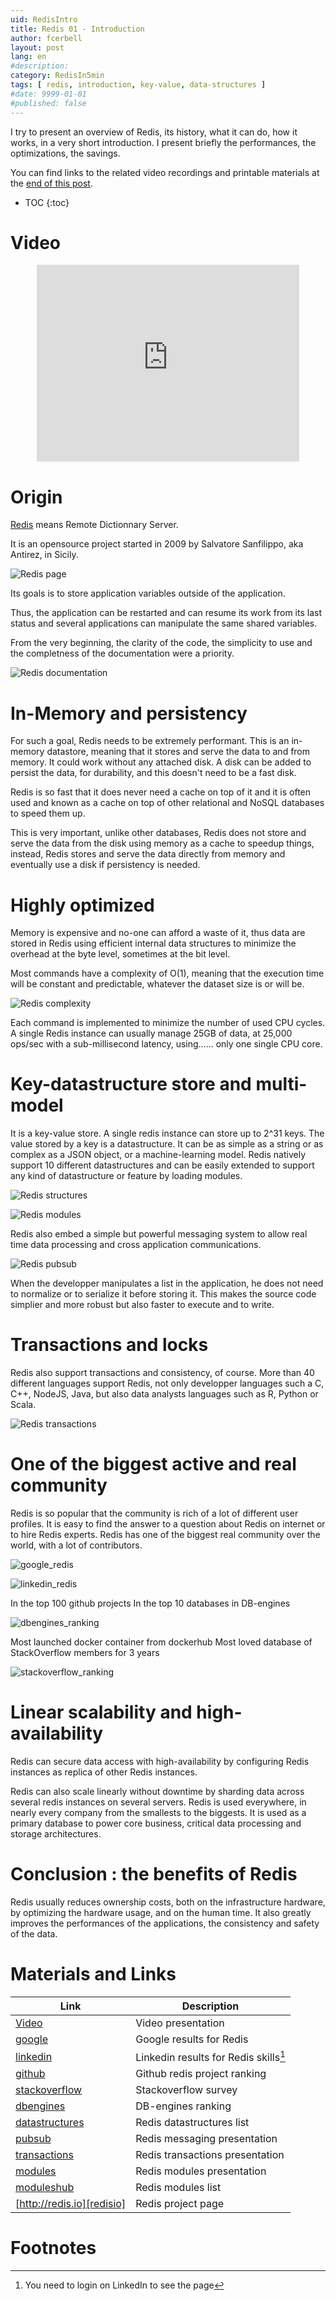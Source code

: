 ```yaml
---
uid: RedisIntro
title: Redis 01 - Introduction
author: fcerbell
layout: post
lang: en
#description:
category: RedisIn5min
tags: [ redis, introduction, key-value, data-structures ]
#date: 9999-01-01
#published: false
---
```


I try to present an overview of Redis, its history, what it can do, how it
works, in a very short introduction. I present briefly the performances, the
optimizations, the savings.

You can find links to the related video recordings and printable materials at
the <a href="#materials-and-links">end of this post</a>.

* TOC
{:toc}

# Video

<center><iframe width="420" height="315" src="https://www.youtube.com/embed/DaJsTusAlFs" frameborder="0" allowfullscreen></iframe></center>


# Origin

[Redis][redisio] means Remote Dictionnary Server.

It is an opensource project started in 2009 by Salvatore Sanfilippo, aka
Antirez, in Sicily.

![Redis page][redisio_home.png]

Its goals is to store application variables outside of the application. 

Thus, the application can be restarted and can resume its work from its last
status and several applications can manipulate the same shared variables.

From the very beginning, the clarity of the code, the simplicity to use and the
completness of the documentation were a priority.

![Redis documentation][redisio_documentation.png]

# In-Memory and persistency

For such a goal, Redis needs to be extremely performant.
This is an in-memory datastore, meaning that it stores and serve the data to and
from memory. It could work without any attached disk. A disk can be added to
persist the data, for durability, and this doesn't need to be a fast disk. 

Redis is so fast that it does never need a cache on top of it and it is often
used and known as a cache on top of other relational and NoSQL databases to
speed them up.

This is very important, unlike other databases, Redis does not store and serve
the data from the disk using memory as a cache to speedup things, instead, Redis
stores and serve the data directly from memory and eventually use a disk if
persistency is needed.

# Highly optimized

Memory is expensive and no-one can afford a waste of it, thus data are stored in
Redis using efficient internal data structures to minimize the overhead at the
byte level, sometimes at the bit level.

Most commands have a complexity of O(1), meaning that the execution time will be
constant and predictable, whatever the dataset size is or will be.

![Redis complexity][redisio_complexity.png]

Each command is implemented to minimize the number of used CPU cycles. A single
Redis instance can usually manage 25GB of data, at 25,000 ops/sec with a
sub-millisecond latency, using...... only one single CPU core.

# Key-datastructure store and multi-model

It is a key-value store. A single redis instance can store up to 2^31 keys. The
value stored by a key is a datastructure. It can be as simple as a string or as
complex as a JSON object, or a machine-learning model. Redis natively support 10
different datastructures and can be easily extended to support any kind of
datastructure or feature by loading modules.

![Redis structures][redisio_structures.png]

![Redis modules][redisio_modules.png]

Redis also embed a simple but powerful messaging system to allow real time data
processing and cross application communications.

![Redis pubsub][redisio_pubsub.png]

When the developper manipulates a list in the application, he does not need to
normalize or to serialize it before storing it. This makes the source code
simplier and more robust but also faster to execute and to write.

# Transactions and locks

Redis also support transactions and consistency, of course.
More than 40 different languages support Redis, not only developper languages
such a C, C++, NodeJS, Java, but also data analysts languages such as R, Python
or Scala.

![Redis transactions][redisio_transactions.png]

# One of the biggest active and real community

Redis is so popular that the community is rich of a lot of different user
profiles. It is easy to find the answer to a question about Redis on internet or
to hire Redis experts. Redis has one of the biggest real community over the
world, with a lot of contributors.

![google_redis][google_redis.png]

![linkedin_redis][linkedin_redis.png]

In the top 100 github projects
In the top 10 databases in DB-engines

![dbengines_ranking][dbengines_ranking.png]

Most launched docker container from dockerhub
Most loved database of StackOverflow members for 3 years

![stackoverflow_ranking][stackoverflow_ranking.png]

# Linear scalability and high-availability

Redis can secure data access with high-availability by configuring Redis
instances as replica of other Redis instances.

Redis can also scale linearly without downtime by sharding data across several
redis instances on several servers.
Redis is used everywhere, in nearly every company from the smallests to the
biggests. It is used as a primary database to power core business, critical data
processing and storage architectures. 

# Conclusion : the benefits of Redis

Redis usually reduces ownership costs, both on the infrastructure hardware, by
optimizing the hardware usage, and on the human time. It also greatly improves
the performances of the applications, the consistency and safety of the data.


# Materials and Links

| Link | Description |
|---|---|
| [Video] | Video presentation |
| [google] | Google results for Redis |
| [linkedin] | Linkedin results for Redis skills[^1] |
| [github] | Github redis project ranking |
| [stackoverflow] | Stackoverflow survey |
| [dbengines] | DB-engines ranking |
| [datastructures] | Redis datastructures list |
| [pubsub] | Redis messaging presentation |
| [transactions] | Redis transactions presentation |
| [modules] | Redis modules presentation |
| [moduleshub] | Redis modules list |
| [http://redis.io][redisio] | Redis project page |

# Footnotes

[Video]: https://youtu.be/wwDaJsTusAlFs "Related youtube video"
[redisio_home.png]: {{site.url}}{{site.baseurl}}/assets/posts/{{page.uid}}/redisio_home.png "Redis home page"
[redisio]: http://redis.io "Redis project page"
[redisio_documentation.png]: {{site.url}}{{site.baseurl}}/assets/posts/{{page.uid}}/redisio_documentation.png "Redis home page"
[redisio_complexity.png]: {{site.url}}{{site.baseurl}}/assets/posts/{{page.uid}}/redisio_complexity.png "Redis home page"
[redisio_structures.png]: {{site.url}}{{site.baseurl}}/assets/posts/{{page.uid}}/redisio_structures.png "Redis home page"
[redisio_modules.png]: {{site.url}}{{site.baseurl}}/assets/posts/{{page.uid}}/redisio_modules.png "Redis home page"
[redisio_pubsub.png]: {{site.url}}{{site.baseurl}}/assets/posts/{{page.uid}}/redisio_pubsub.png "Redis home page"
[redisio_transactions.png]: {{site.url}}{{site.baseurl}}/assets/posts/{{page.uid}}/redisio_transactions.png "Redis home page"
[google_redis.png]: {{site.url}}{{site.baseurl}}/assets/posts/{{page.uid}}/google_redis.png "Redis home page"
[linkedin_redis.png]: {{site.url}}{{site.baseurl}}/assets/posts/{{page.uid}}/linkedin_redis.png "Redis home page"
[dbengines_ranking.png]: {{site.url}}{{site.baseurl}}/assets/posts/{{page.uid}}/dbengines_ranking.png "Redis home page"
[stackoverflow_ranking.png]: {{site.url}}{{site.baseurl}}/assets/posts/{{page.uid}}/stackoverflow_ranking.png "Redis home page"

[google]: http://google.com/search?q=redis "Google results for Redis"
[linkedin]: https://www.linkedin.com/search/results/people/?keywords=redis&origin=SWITCH_SEARCH_VERTICAL "Linkedin results for Redis skills"
[github]: https://github.com/search?q=stars%3A%3E38700 "Github redis project ranking"
[stackoverflow]: https://insights.stackoverflow.com/survey/2019#technology-most-loved-dreaded-and-wanted-loved4 "Stackoverflow survey"
[dbengines]: https://db-engines.com/en/ranking "DB-engines ranking"
[datastructures]: https://redis.io/topics/data-types "Redis datastructures list"
[pubsub]: https://redis.io/topics/pubsub "Redis messaging presentation"
[transactions]: https://redis.io/topics/transactions "Redis transactions presentation"
[modules]: https://redis.io/topics/modules-intro "Redis modules presentation"
[moduleshub]: https://redis.io/modules "Redis community modules list"

[^1]: You need to login on LinkedIn to see the page
